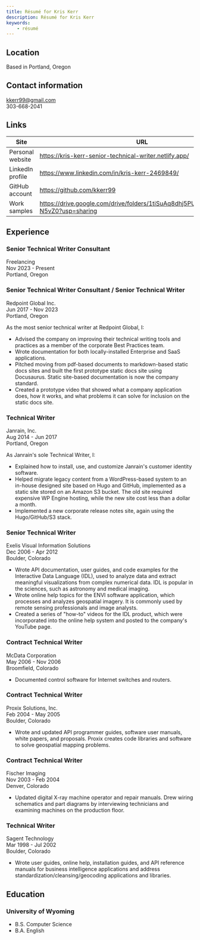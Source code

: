 ```yaml
---
title: Résumé for Kris Kerr
description: Résumé for Kris Kerr
keywords:
    - résumé
---
```

## Location
Based in Portland, Oregon

## Contact information
kkerr99@gmail.com  
303-668-2041

## Links
| Site        | URL     |
|--------------|-----------|
| Personal website | https://kris-kerr-senior-technical-writer.netlify.app/ |
| LinkedIn profile | https://www.linkedin.com/in/kris-kerr-2469849/ |
| GitHub account | https://github.com/kkerr99 |
| Work samples | https://drive.google.com/drive/folders/1tiSuAq8dhj5PUqNmIBoidGGfZL-N5vZ0?usp=sharing |

## Experience

### Senior Technical Writer Consultant
Freelancing  
Nov 2023 - Present  
Portland, Oregon  

### Senior Technical Writer Consultant / Senior Technical Writer 
Redpoint Global Inc.  
Jun 2017 - Nov 2023  
Portland, Oregon  
  
As the most senior technical writer at Redpoint Global, I:
- Advised the company on improving their technical writing tools and practices as a member of the corporate Best Practices team.
- Wrote documentation for both locally-installed Enterprise and SaaS applications.
- Pitched moving from pdf-based documents to markdown-based static docs sites and built the first prototype static docs site using Docusaurus. Static site-based documentation is now the company standard.
- Created a prototype video that showed what a company application does, how it works, and what problems it can solve for inclusion on the static docs site.

### Technical Writer  
Janrain, Inc.  
Aug 2014 - Jun 2017  
Portland, Oregon  

As Janrain's sole Technical Writer, I:
- Explained how to install, use, and customize Janrain's customer identity software.
- Helped migrate legacy content from a WordPress-based system to an in-house designed site based on Hugo and GitHub, implemented as a static site stored on an Amazon S3 bucket. The old site required expensive WP Engine hosting, while the new site cost less than a dollar a month.
- Implemented a new corporate release notes site, again using the Hugo/GitHub/S3 stack.

### Senior Technical Writer
Exelis Visual Information Solutions  
Dec 2006 - Apr 2012  
Boulder, Colorado
- Wrote API documentation, user guides, and code examples for the Interactive Data Language (IDL), used to analyze data and extract meaningful visualizations from complex numerical data. IDL is popular in the sciences, such as astronomy and medical imaging.
- Wrote online help topics for the ENVI software application, which processes and analyzes geospatial imagery. It is commonly used by remote sensing professionals and image analysts.
- Created a series of "how-to" videos for the IDL product, which were incorporated into the online help system and posted to the company's YouTube page.

### Contract Technical Writer
McData Corporation  
May 2006 - Nov 2006  
Broomfield, Colorado  
- Documented control software for Internet switches and routers.

### Contract Technical Writer
Proxix Solutions, Inc.  
Feb 2004 - May 2005  
Boulder, Colorado
- Wrote and updated API programmer guides, software user manuals, white papers, and proposals. Proxix creates code libraries and software to solve geospatial mapping problems.

### Contract Technical Writer
Fischer Imaging  
Nov 2003 - Feb 2004  
Denver, Colorado
- Updated digital X-ray machine operator and repair manuals. Drew wiring schematics and part diagrams by interviewing technicians and examining machines on the production floor.

### Technical Writer
Sagent Technology  
Mar 1998 - Jul 2002  
Boulder, Colorado
- Wrote user guides, online help, installation guides, and API reference manuals for business intelligence applications and address standardization/cleansing/geocoding applications and libraries.

## Education

### University of Wyoming
- B.S. Computer Science
- B.A. English